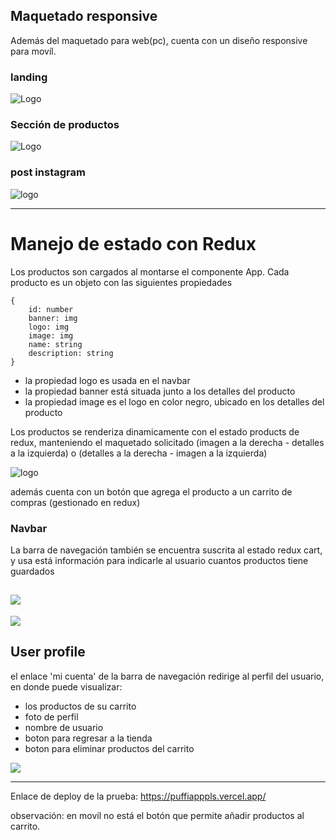 ## Maquetado responsive

Además del maquetado para web(pc), cuenta con un diseño responsive para movíl.

### landing

![Logo](https://i.postimg.cc/026yxJg0/landing-responsive.png)

### Sección de productos

![Logo](https://i.postimg.cc/pdd2G9Bj/Captura.png)

### post instagram

![logo](https://i.postimg.cc/s2GLgsj8/redes.png)

---------------
# Manejo de estado con Redux

Los productos son cargados al montarse el componente App. Cada producto es un objeto con las siguientes propiedades

    {
        id: number
        banner: img
        logo: img
        image: img
        name: string
        description: string
    }

- la propiedad logo es usada en el navbar
- la propiedad banner está situada junto a los detalles del producto
- la propiedad image es el logo en color negro, ubicado en los detalles del producto

Los productos se renderiza dinamicamente con el estado products de redux, manteniendo el maquetado solicitado (imagen a la derecha - detalles a la izquierda) o (detalles a la derecha - imagen a la izquierda)

![logo](https://i.postimg.cc/T3V971PT/product-table.png)

además cuenta con un botón que agrega el producto a un carrito de compras (gestionado en redux)

### Navbar 

La barra de navegación también se encuentra suscrita al estado redux cart, y usa está información para indicarle al usuario cuantos productos tiene guardados

![](https://i.postimg.cc/4xf50ZHt/nav.png)
---
![](https://i.postimg.cc/2yYvBF4v/count.png)

## User profile

el enlace 'mi cuenta' de la barra de navegación redirige al perfil del usuario, en donde puede visualizar:
- los productos de su carrito
- foto de perfil 
- nombre de usuario 
- boton para regresar a la tienda 
- boton para eliminar productos del carrito

![](https://i.postimg.cc/dtkvyPV2/profile.png)

----

Enlace de deploy de la prueba:
https://puffiapppls.vercel.app/

observación: en movíl no está el botón que permite añadir productos al carrito.
